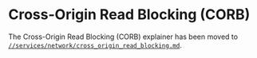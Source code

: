 # Cross-Origin Read Blocking (CORB)

The Cross-Origin Read Blocking (CORB) explainer has been moved to
[`//services/network/cross_origin_read_blocking.md`](https://chromium.googlesource.com/chromium/src/+/master/services/network/cross_origin_read_blocking_explainer.md).
